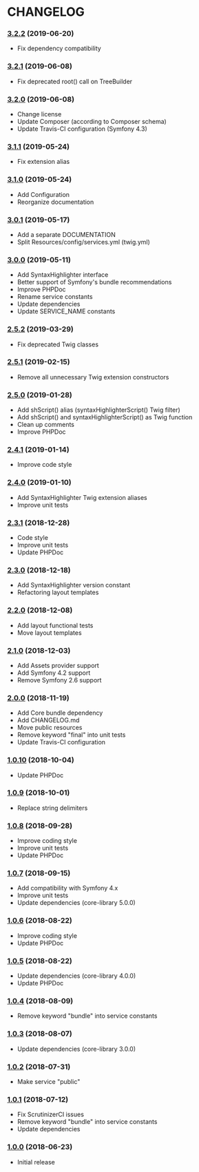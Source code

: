 CHANGELOG
=========

### [3.2.2](https://github.com/webeweb/syntaxhighlighter-bundle/tree/v3.2.2) (2019-06-20)

- Fix dependency compatibility

### [3.2.1](https://github.com/webeweb/syntaxhighlighter-bundle/tree/v3.2.1) (2019-06-08)

- Fix deprecated root() call on TreeBuilder

### [3.2.0](https://github.com/webeweb/syntaxhighlighter-bundle/tree/v3.2.0) (2019-06-08)

- Change license
- Update Composer (according to Composer schema) 
- Update Travis-CI configuration (Symfony 4.3)

### [3.1.1](https://github.com/webeweb/syntaxhighlighter-bundle/tree/v3.1.1) (2019-05-24)

- Fix extension alias

### [3.1.0](https://github.com/webeweb/syntaxhighlighter-bundle/tree/v3.1.0) (2019-05-24)

- Add Configuration
- Reorganize documentation

### [3.0.1](https://github.com/webeweb/syntaxhighlighter-bundle/tree/v3.0.1) (2019-05-17)

- Add a separate DOCUMENTATION
- Split Resources/config/services.yml (twig.yml)

### [3.0.0](https://github.com/webeweb/syntaxhighlighter-bundle/tree/v3.0.0) (2019-05-11)

- Add SyntaxHighlighter interface
- Better support of Symfony's bundle recommendations
- Improve PHPDoc
- Rename service constants
- Update dependencies
- Update SERVICE_NAME constants

### [2.5.2](https://github.com/webeweb/syntaxhighlighter-bundle/tree/v2.5.2) (2019-03-29)

- Fix deprecated Twig classes

### [2.5.1](https://github.com/webeweb/syntaxhighlighter-bundle/tree/v2.5.1) (2019-02-15)

- Remove all unnecessary Twig extension constructors

### [2.5.0](https://github.com/webeweb/syntaxhighlighter-bundle/tree/v2.5.0) (2019-01-28)

- Add shScript() alias (syntaxHighlighterScript() Twig filter)
- Add shScript() and syntaxHighlighterScript() as Twig function
- Clean up comments
- Improve PHPDoc

### [2.4.1](https://github.com/webeweb/syntaxhighlighter-bundle/tree/v2.4.1) (2019-01-14)

- Improve code style

### [2.4.0](https://github.com/webeweb/syntaxhighlighter-bundle/tree/v2.4.0) (2019-01-10)

- Add SyntaxHighlighter Twig extension aliases
- Improve unit tests

### [2.3.1](https://github.com/webeweb/syntaxhighlighter-bundle/tree/v2.3.1) (2018-12-28)

- Code style
- Improve unit tests
- Update PHPDoc

### [2.3.0](https://github.com/webeweb/syntaxhighlighter-bundle/tree/v2.3.0) (2018-12-18)

- Add SyntaxHighlighter version constant
- Refactoring layout templates

### [2.2.0](https://github.com/webeweb/syntaxhighlighter-bundle/tree/v2.2.0) (2018-12-08)

- Add layout functional tests
- Move layout templates

### [2.1.0](https://github.com/webeweb/syntaxhighlighter-bundle/tree/v2.1.0) (2018-12-03)

- Add Assets provider support
- Add Symfony 4.2 support
- Remove Symfony 2.6 support

### [2.0.0](https://github.com/webeweb/syntaxhighlighter-bundle/tree/v2.0.0) (2018-11-19)

- Add Core bundle dependency
- Add CHANGELOG.md
- Move public resources
- Remove keyword "final" into unit tests
- Update Travis-CI configuration

### [1.0.10](https://github.com/webeweb/syntaxhighlighter-bundle/tree/v1.0.10) (2018-10-04)

- Update PHPDoc

### [1.0.9](https://github.com/webeweb/syntaxhighlighter-bundle/tree/v1.0.9) (2018-10-01)

- Replace string delimiters

### [1.0.8](https://github.com/webeweb/syntaxhighlighter-bundle/tree/v1.0.8) (2018-09-28)

- Improve coding style
- Improve unit tests
- Update PHPDoc

### [1.0.7](https://github.com/webeweb/syntaxhighlighter-bundle/tree/v1.0.7) (2018-09-15)

- Add compatibility with Symfony 4.x
- Improve unit tests
- Update dependencies (core-library 5.0.0)

### [1.0.6](https://github.com/webeweb/syntaxhighlighter-bundle/tree/v1.0.6) (2018-08-22)

- Improve coding style
- Update PHPDoc

### [1.0.5](https://github.com/webeweb/syntaxhighlighter-bundle/tree/v1.0.5) (2018-08-22)

- Update dependencies (core-library 4.0.0)
- Update PHPDoc

### [1.0.4](https://github.com/webeweb/syntaxhighlighter-bundle/tree/v1.0.4) (2018-08-09)

- Remove keyword "bundle" into service constants

### [1.0.3](https://github.com/webeweb/syntaxhighlighter-bundle/tree/v1.0.3) (2018-08-07)

- Update dependencies (core-library 3.0.0)

### [1.0.2](https://github.com/webeweb/syntaxhighlighter-bundle/tree/v1.0.2) (2018-07-31)

- Make service "public"

### [1.0.1](https://github.com/webeweb/syntaxhighlighter-bundle/tree/v1.0.1) (2018-07-12)

- Fix ScrutinizerCI issues
- Remove keyword "bundle" into service constants
- Update dependencies

### [1.0.0](https://github.com/webeweb/syntaxhighlighter-bundle/tree/v1.0.0) (2018-06-23)

- Initial release
